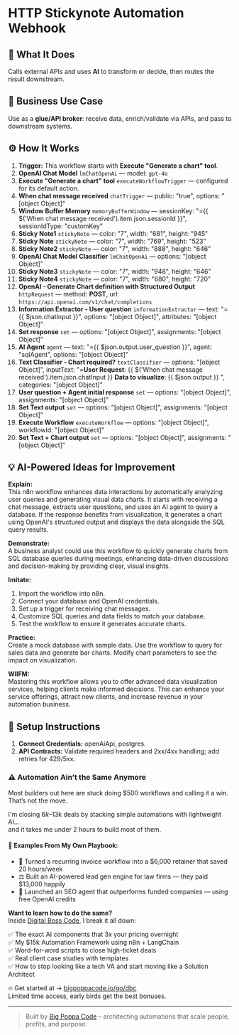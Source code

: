 # HTTP Stickynote Automation Webhook
  ## 🚀 What It Does
  Calls external APIs and uses **AI** to transform or decide, then routes the result downstream.
  
  ## 💼 Business Use Case
  Use as a **glue/API broker**: receive data, enrich/validate via APIs, and pass to downstream systems.
  
  ## ⚙️ How It Works
  1. **Trigger:** This workflow starts with **Execute "Generate a chart" tool**.
  2. **OpenAI Chat Model** `lmChatOpenAi` — model: `gpt-4o`
3. **Execute "Generate a chart" tool** `executeWorkflowTrigger` — configured for its default action.
4. **When chat message received** `chatTrigger` — public: "true", options: "[object Object]"
5. **Window Buffer Memory** `memoryBufferWindow` — sessionKey: "={{ $('When chat message received').item.json.sessionId }}", sessionIdType: "customKey"
6. **Sticky Note1** `stickyNote` — color: "7", width: "681", height: "945"
7. **Sticky Note** `stickyNote` — color: "7", width: "769", height: "523"
8. **Sticky Note2** `stickyNote` — color: "7", width: "888", height: "646"
9. **OpenAI Chat Model Classifier** `lmChatOpenAi` — options: "[object Object]"
10. **Sticky Note3** `stickyNote` — color: "7", width: "948", height: "646"
11. **Sticky Note4** `stickyNote` — color: "7", width: "680", height: "720"
12. **OpenAI - Generate Chart definition with Structured Output** `httpRequest` — method: **POST**, url: `https://api.openai.com/v1/chat/completions`
13. **Information Extractor - User question** `informationExtractor` — text: "={{ $json.chatInput }}", options: "[object Object]", attributes: "[object Object]"
14. **Set response** `set` — options: "[object Object]", assignments: "[object Object]"
15. **AI Agent** `agent` — text: "={{ $json.output.user_question }}", agent: "sqlAgent", options: "[object Object]"
16. **Text Classifier - Chart required?** `textClassifier` — options: "[object Object]", inputText: "=**User Request**: {{ $('When chat message received').item.json.chatInput }}
**Data to visualize**: {{ $json.output }}
", categories: "[object Object]"
17. **User question + Agent initial response** `set` — options: "[object Object]", assignments: "[object Object]"
18. **Set Text output** `set` — options: "[object Object]", assignments: "[object Object]"
19. **Execute Workflow** `executeWorkflow` — options: "[object Object]", workflowId: "[object Object]"
20. **Set Text + Chart output** `set` — options: "[object Object]", assignments: "[object Object]"
  
  ## 💡 AI-Powered Ideas for Improvement
  **Explain:**  
This n8n workflow enhances data interactions by automatically analyzing user queries and generating visual data charts. It starts with receiving a chat message, extracts user questions, and uses an AI agent to query a database. If the response benefits from visualization, it generates a chart using OpenAI's structured output and displays the data alongside the SQL query results.

**Demonstrate:**  
A business analyst could use this workflow to quickly generate charts from SQL database queries during meetings, enhancing data-driven discussions and decision-making by providing clear, visual insights.

**Imitate:**  
1. Import the workflow into n8n.
2. Connect your database and OpenAI credentials.
3. Set up a trigger for receiving chat messages.
4. Customize SQL queries and data fields to match your database.
5. Test the workflow to ensure it generates accurate charts.

**Practice:**  
Create a mock database with sample data. Use the workflow to query for sales data and generate bar charts. Modify chart parameters to see the impact on visualization.

**WIIFM:**  
Mastering this workflow allows you to offer advanced data visualization services, helping clients make informed decisions. This can enhance your service offerings, attract new clients, and increase revenue in your automation business.
  
  ## 🔧 Setup Instructions
  1. **Connect Credentials:** openAiApi, postgres.
2. **API Contracts:** Validate required headers and 2xx/4xx handling; add retries for 429/5xx.
  
### ⚠️ Automation Ain’t the Same Anymore

Most builders out here are stuck doing $500 workflows and calling it a win.  
That’s not the move.  

I'm closing $6k–$13k deals by stacking simple automations with lightweight AI...  
and it takes me under 2 hours to build most of them.

#### 🧠 Examples From My Own Playbook:
- 🔁 Turned a recurring invoice workflow into a $6,000 retainer that saved 20 hours/week  
- ⚖️ Built an AI-powered lead gen engine for law firms — they paid $13,000 happily  
- 🚀 Launched an SEO agent that outperforms funded companies — using free OpenAI credits  

**Want to learn how to do the same?**  
Inside [Digital Boss Code](https://bigpoppacode.io/go/dbc), I break it all down:

✅ The exact AI components that 3x your pricing overnight  
✅ My $15k Automation Framework using n8n + LangChain  
✅ Word-for-word scripts to close high-ticket deals  
✅ Real client case studies with templates  
✅ How to stop looking like a tech VA and start moving like a Solution Architect  

🔥 Get started at → [bigpoppacode.io/go/dbc](https://bigpoppacode.io/go/dbc)  
Limited time access, early birds get the best bonuses.

---
> Built by [Big Poppa Code](https://bigpoppacode.io) – architecting automations that scale people, profits, and purpose.
  
